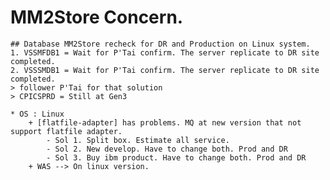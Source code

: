 # MM2Store Concern.
    ## Database MM2Store recheck for DR and Production on Linux system.
    1. VSSMFDB1 = Wait for P'Tai confirm. The server replicate to DR site completed.
    2. VSSSMDB1 = Wait for P'Tai confirm. The server replicate to DR site completed.
    > follower P'Tai for that solution
    > CPICSPRD = Still at Gen3

    * OS : Linux
        + [flatfile-adapter] has problems. MQ at new version that not support flatfile adapter.
            - Sol 1. Split box. Estimate all service.
            - Sol 2. New develop. Have to change both. Prod and DR
            - Sol 3. Buy ibm product. Have to change both. Prod and DR
        + WAS --> On linux version.



